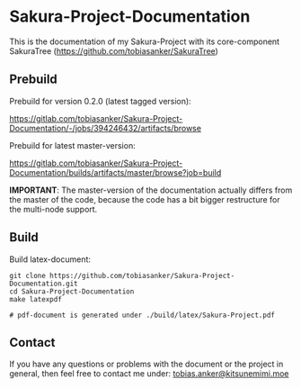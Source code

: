 # Sakura-Project-Documentation


This is the documentation of my Sakura-Project with its core-component SakuraTree (https://github.com/tobiasanker/SakuraTree) 

## Prebuild

Prebuild for version 0.2.0 (latest tagged version):

https://gitlab.com/tobiasanker/Sakura-Project-Documentation/-/jobs/394246432/artifacts/browse

Prebuild for latest master-version:

https://gitlab.com/tobiasanker/Sakura-Project-Documentation/builds/artifacts/master/browse?job=build

**IMPORTANT**: The master-version of the documentation actually differs from the master of the code, because the code has a bit bigger restructure for the multi-node support.

## Build 

Build latex-document:

```
git clone https://github.com/tobiasanker/Sakura-Project-Documentation.git
cd Sakura-Project-Documentation
make latexpdf 

# pdf-document is generated under ./build/latex/Sakura-Project.pdf
```

## Contact

If you have any questions or problems with the document or the project in general, then feel free to contact me under: tobias.anker@kitsunemimi.moe
